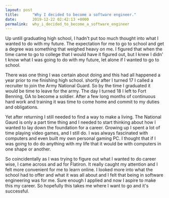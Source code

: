 ```yaml
---
layout: post
title:      "Why I decided to become a software engineer."
date:       2019-12-22 02:42:13 +0000
permalink:  why_i_decided_to_become_a_software_engineer
---
```


Up untill graduating high school, I hadn't put too much thought into what I wanted to do with my future. The expectation for me to go to school and get a degree was something that weighed heavy on me. I figured that when the time came to go to college that I would have it figured out, but I knew I didn' t know what I was going to do with my future, let alone if I wanted to go to school.

There was one thing I was certain about doing and this had all happened a year prior to me finishing high school. shortly after I turned 17 I called  a recruiter to join the Army National Guard. So by the time I graduated it would be time to leave for the army. The day I turned 18 I left to Fort Benning, GA to become a soldier. After a few long months of continuous hard work and training it was time to come home and commit to my duties and obligations.

Yet after returning I still needed to find a way to make a living. The National Gaurd is only a part time thing and I needed to start thinking about how I wanted to lay down the foundation for a career. Growing up I spent a lot of time playing video games, and I still do. I was always fascinated with computers and even built my own personal gaming PC. I thought that if I was going to do do anything with my life that it would be with computers in one shape or another.

So coincidentally as I was trying to figure out what I wanted to do career wise, I came across and ad for Flatiron. It really caught my attention and I felt more convenient for me to learn online. I looked more into what the school had to offer and what it was all about and I felt that being in software engineering was for me. Sure enough I applied and now I aspire to make this my career. So hopefully this takes me where I want to go and it's successful. 
